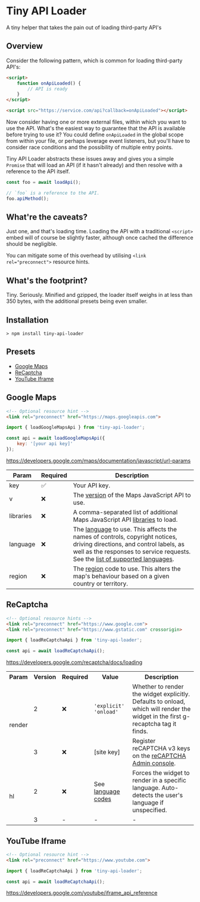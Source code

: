 # Tiny API Loader

A tiny helper that takes the pain out of loading third-party API's

## Overview

Consider the following pattern, which is common for loading third-party API's:

```html
<script>
    function onApiLoaded() {
        // API is ready
    }
</script>

<script src="https://service.com/api?callback=onApiLoaded"></script>
```

Now consider having one or more external files, within which you want to use the API. What's the easiest way to guarantee that the API is available before trying to use it? You could define `onApiLoaded` in the global scope from within your file, or perhaps leverage event listeners, but you'll have to consider race conditions and the possibility of multiple entry points.

Tiny API Loader abstracts these issues away and gives you a simple `Promise` that will load an API (if it hasn't already) and then resolve with a reference to the API itself.

```javascript
const foo = await loadApi();

// `foo` is a reference to the API.
foo.apiMethod();
```

## What're the caveats?

Just one, and that's loading time. Loading the API with a traditional `<script>` embed will of course be slightly faster, although once cached the difference should be negligible.

You can mitigate some of this overhead by utilising `<link rel="preconnect">` resource hints.

## What's the footprint?

Tiny. Seriously. Minified and gzipped, the loader itself weighs in at less than 350 bytes, with the additional presets being even smaller.

## Installation

```shell
> npm install tiny-api-loader
```

## Presets

* [Google Maps](#google-maps)
* [ReCaptcha](#recaptcha)
* [YouTube Iframe](#youtube-iframe)

## Google Maps

```html
<!-- Optional resource hint -->
<link rel="preconnect" href="https://maps.googleapis.com">
```

```javascript
import { loadGoogleMapsApi } from 'tiny-api-loader';

const api = await loadGoogleMapsApi({
    key: '[your api key]'
});
```

https://developers.google.com/maps/documentation/javascript/url-params

| Param | Required | Description |
| --- | --- | --- |
| key | ✅ | Your API key. |
| v | ❌ | The [version](https://developers.google.com/maps/documentation/javascript/versions) of the Maps JavaScript API to use. |
| libraries | ❌ | A comma-separated list of additional Maps JavaScript API [libraries](https://developers.google.com/maps/documentation/javascript/libraries) to load. |
| language | ❌ | The [language](https://developers.google.com/maps/documentation/javascript/localization) to use. This affects the names of controls, copyright notices, driving directions, and control labels, as well as the responses to service requests. See the [list of supported languages](https://developers.google.com/maps/faq#languagesupport).
| region | ❌ | The [region](https://developers.google.com/maps/documentation/javascript/localization#Region) code to use. This alters the map's behaviour based on a given country or territory.

## ReCaptcha

```html
<!-- Optional resource hints -->
<link rel="preconnect" href="https://www.google.com">
<link rel="preconnect" href="https://www.gstatic.com" crossorigin>
```

```javascript
import { loadReCaptchaApi } from 'tiny-api-loader';

const api = await loadReCaptchaApi();
```

https://developers.google.com/recaptcha/docs/loading

<table>
    <tr>
        <th>Param</th>
        <th>Version</th>
        <th>Required</th>
        <th>Value</th>
        <th>Description</th>
    </tr>
    <tr>
        <td rowspan="2">render</td>
        <td>2</td>
        <td>❌</td>
        <td>
            <code>'explicit'</code><br>
            <code>'onload'</code>
        </td>
        <td>
            Whether to render the widget explicitly. Defaults to onload, which will render the widget in the first g-recaptcha tag it finds.
        </td>
    </tr>
    <tr>
        <td>3</td>
        <td>❌</td>
        <td>[site key]</td>
        <td>
            Register reCAPTCHA v3 keys on the <a href="https://www.google.com/recaptcha/admin/create">reCAPTCHA Admin console</a>.
        </td>
    </tr>
    <tr>
        <td rowspan="2">hl</td>
        <td>2</td>
        <td>❌</td>
        <td>
            See<a href="https://developers.google.com/recaptcha/docs/language"> language codes</a>
        </td>
        <td>
            Forces the widget to render in a specific language. Auto-detects the user's language if unspecified.
        </td>
    </tr>
    <tr>
        <td>3</td>
        <td>-</td>
        <td>-</td>
        <td>-</td>
    </tr>
</table>

## YouTube Iframe

```html
<!-- Optional resource hint -->
<link rel="preconnect" href="https://www.youtube.com">
```

```javascript
import { loadReCaptchaApi } from 'tiny-api-loader';

const api = await loadReCaptchaApi();
```

https://developers.google.com/youtube/iframe_api_reference